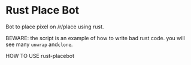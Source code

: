 Rust Place Bot
==============

Bot to place pixel on /r/place using rust.

BEWARE: the script is an example of how to write bad rust code. you will see many `unwrap` and`clone`.  


HOW TO USE rust-placebot